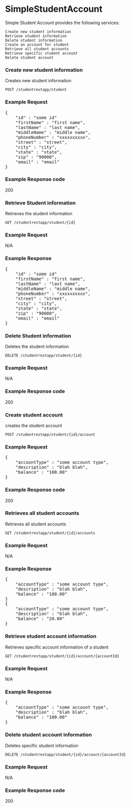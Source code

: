 # SimpleStudentAccount
 

Simple Student Account provides the following services:

	Create new student information
	Retrieve student information
	Delete student information
	Create an account for student	
	Retrieve all student accounts
	Retrieve specific student account
	Delete student account


### Create new student information

Creates new student information
	
	POST /studentrestapp/student	

###	Example Request
<p><pre>
{
	"id" : "some id" 
	"firstName" : "first name",
	"lastName" : "last name",
	"middleName" : "middle name",
	"phoneNumber" : "xxxxxxxxxx",
	"street" : "street",
	"city" : "city",
	"state" : "state",
	"zip" : "90000",
	"email" : "email"
}
</pre></p>

### Example Response code
200

### Retrieve Student information

Retrieves the student information
	
	GET /studentrestapp/student/{id}
	
### Example Request
N/A

### Example Response
<p><pre>
{
	"id" : "some id" 
	"firstName" : "first name",
	"lastName" : "last name",
	"middleName" : "middle name",
	"phoneNumber" : "xxxxxxxxxx",
	"street" : "street",
	"city" : "city",
	"state" : "state",
	"zip" : "90000",
	"email" : "email"
}
</pre></p>

### Delete Student information

Deletes the student information

	DELETE /studentrestapp/student/{id}
	
### Example Request
N/A

### Example Response code
200

### Create student account

creates the student account
	
	POST /studentrestapp/student/{id}/account

###	Example Request
<p><pre>
{
	"accountType" : "some account type",
	"description" : "blah blah",
	"balance" : "100.00"
}
</pre></p>

### Example Response code
200

### Retrieves all student accounts

Retrieves all student accounts

	GET /studentrestapp/student/{id}/accounts
	
### Example Request
N/A

### Example Response
<p><pre>
{
	"accountType" : "some account type",
	"description" : "blah blah",
	"balance" : "100.00"
}
{
	"accountType" : "some account type",
	"description" : "blah blah",
	"balance" : "20.00"
}
</pre></p>
	
### Retrieve student account information

Retrieves specific account information of a student

	GET /studentrestapp/student/{id}/account/{accountId}
	
### Example Request
N/A

### Example Response
<p><pre>
{
	"accountType" : "some account type",
	"description" : "blah blah",
	"balance" : "100.00"
}
</pre></p>

### Delete student account information

Deletes specific student information
	
	DELETE /studentrestapp/student/{id}/account/{accountId}
	
### Example Request
N/A

### Example Response code
200	

	
 	


	
	